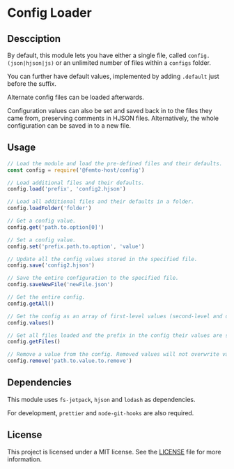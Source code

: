 # Config Loader

## Descciption

By default, this module lets you have either a single file, called `config.(json|hjson|js)` or an unlimited number of files within a `configs` folder.

You can further have default values, implemented by adding `.default` just before the suffix.

Alternate config files can be loaded afterwards.

Configuration values can also be set and saved back in to the files they came from, preserving comments in HJSON files. Alternatively, the whole configuration can be saved in to a new file.

## Usage

```JavaScript
// Load the module and load the pre-defined files and their defaults.
const config = require('@femto-host/config')

// Load additional files and their defaults.
config.load('prefix', 'config2.hjson')

// Load all additional files and their defaults in a folder.
config.loadFolder('folder')

// Get a config value.
config.get('path.to.option[0]')

// Set a config value.
config.set('prefix.path.to.option', 'value')

// Update all the config values stored in the specified file.
config.save('config2.hjson')

// Save the entire configuration to the specified file.
config.saveNewFile('newFile.json')

// Get the entire config.
config.getAll()

// Get the config as an array of first-level values (second-level and deeper objects remain together as items in the array).
config.values()

// Get all files loaded and the prefix in the config their values are stored under. A '.' means that a file's values were added at the top level.
config.getFiles()

// Remove a value from the config. Removed values will not overwrite values in files when 'save' isused, but will not be present when 'saveNewFile' is used.
config.remove('path.to.value.to.remove')
```

## Dependencies

This module uses `fs-jetpack`, `hjson` and `lodash` as dependencies.

For development, `prettier` and `node-git-hooks` are also required.

## License

This project is licensed under a MIT license. See the [LICENSE](LICENSE 'LICENSE') file for more information.
